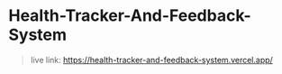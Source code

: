 # Health-Tracker-And-Feedback-System
> live link: https://health-tracker-and-feedback-system.vercel.app/
